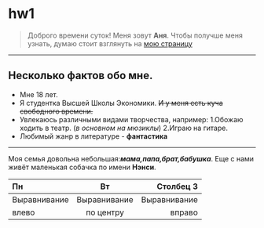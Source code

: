 # hw1
> Доброго времени суток! Меня зовут **Аня**. Чтобы получше меня узнать, думаю стоит взглянуть на [мою страницу](https://vk.com/id55625548)

***
## Несколько фактов обо мне.
* Мне 18 лет.
* Я студентка Высшей Школы Экономики. ~~И у меня есть куча свободного времени.~~
* Увлекаюсь различными видами творчества, например:
      1.Обожаю ходить в театр. (*в основном на мюзиклы*)
      2.Играю на гитаре.
* Любимый жанр в литературе - __фантастика__
***
Моя семья довольна небольшая:***мама,папа,брат,бабушка***. Еще с нами живёт маленькая собачка по имени __Нэнси__.

        
| **Пн**  | **Вт**    | Столбец 3    |
| :----------- | :----------: | -----------: |
| Выравнивание | Выравнивание | Выравнивание |
| влево        | по центру    | вправо       |
